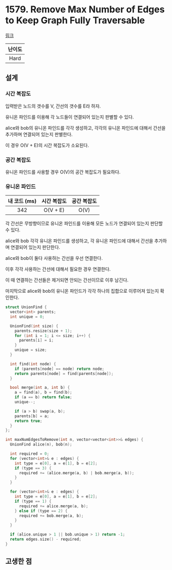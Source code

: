 # 1579. Remove Max Number of Edges to Keep Graph Fully Traversable

[링크](https://leetcode.com/problems/remove-max-number-of-edges-to-keep-graph-fully-traversable/description/)

| 난이도 |
| :----: |
|  Hard  |

## 설계

### 시간 복잡도

입력받은 노드의 갯수를 V, 간선의 갯수를 E라 하자.

유니온 파인드를 이용해 각 노드들이 연결되어 있는지 판별할 수 있다.

alice와 bob의 유니온 파인드를 각각 생성하고, 각각의 유니온 파인드에 대해서 간선을 추가하며 연결되어 있는지 판별한다.

이 경우 O(V + E)의 시간 복잡도가 소요된다.

### 공간 복잡도

유니온 파인드를 사용할 경우 O(V)의 공간 복잡도가 필요하다.

### 유니온 파인드

| 내 코드 (ms) | 시간 복잡도 | 공간 복잡도 |
| :----------: | :---------: | :---------: |
|     342      |  O(V + E)   |    O(V)     |

각 간선은 무방향이므로 유니온 파인드를 이용해 모든 노드가 연결되어 있는지 판단할 수 있다.

alice와 bob 각각 유니온 파인드를 생성하고, 각 유니온 파인드에 대해서 간선을 추가하며 연결되어 있는지 판단한다.

alice와 bob이 둘다 사용하는 간선을 우선 연결한다.

이후 각각 사용하는 간선에 대해서 필요한 경우 연결한다.

이 때 연결하는 간선들은 제거되면 안되는 간선이므로 이후 남긴다.

마지막으로 alice와 bob의 유니온 파인드가 각각 하나의 집합으로 이루어져 있는지 확인한다.

```cpp
struct UnionFind {
  vector<int> parents;
  int unique = 0;

  UnionFind(int size) {
    parents.resize(size + 1);
    for (int i = 1; i <= size; i++) {
      parents[i] = i;
    }
    unique = size;
  }

  int find(int node) {
    if (parents[node] == node) return node;
    return parents[node] = find(parents[node]);
  }

  bool merge(int a, int b) {
    a = find(a), b = find(b);
    if (a == b) return false;
    unique--;

    if (a > b) swap(a, b);
    parents[b] = a;
    return true;
  }
};

int maxNumEdgesToRemove(int n, vector<vector<int>>& edges) {
  UnionFind alice(n), bob(n);

  int required = 0;
  for (vector<int>& e : edges) {
    int type = e[0], a = e[1], b = e[2];
    if (type == 3) {
      required += (alice.merge(a, b) | bob.merge(a, b));
    }
  }

  for (vector<int>& e : edges) {
    int type = e[0], a = e[1], b = e[2];
    if (type == 1) {
      required += alice.merge(a, b);
    } else if (type == 2) {
      required += bob.merge(a, b);
    }
  }

  if (alice.unique > 1 || bob.unique > 1) return -1;
  return edges.size() - required;
}
```

## 고생한 점
